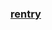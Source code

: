 ### [rentry](https://rentry.co/rafag)
<img alt="" src=https://i.postimg.cc/vBKnxfxw/Cg-W6-AWoenv-NC.webp>

>
